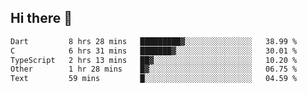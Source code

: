## Hi there 👋

<!--
**whirlun/whirlun** is a ✨ _special_ ✨ repository because its `README.md` (this file) appears on your GitHub profile.

Here are some ideas to get you started:

- 🔭 I’m currently working on ...
- 🌱 I’m currently learning ...
- 👯 I’m looking to collaborate on ...
- 🤔 I’m looking for help with ...
- 💬 Ask me about ...
- 📫 How to reach me: ...
- 😄 Pronouns: ...
- ⚡ Fun fact: ...
-->
<!--START_SECTION:waka-->

```txt
Dart         8 hrs 28 mins   █████████▓░░░░░░░░░░░░░░░   38.99 %
C            6 hrs 31 mins   ███████▓░░░░░░░░░░░░░░░░░   30.01 %
TypeScript   2 hrs 13 mins   ██▓░░░░░░░░░░░░░░░░░░░░░░   10.20 %
Other        1 hr 28 mins    █▓░░░░░░░░░░░░░░░░░░░░░░░   06.75 %
Text         59 mins         █░░░░░░░░░░░░░░░░░░░░░░░░   04.59 %
```

<!--END_SECTION:waka-->

